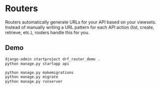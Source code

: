 # Routers

Routers automatically generate URLs for your API based on your viewsets. Instead of manually writing a URL pattern for each API action (list, create, retrieve, etc.), routers handle this for you.

## Demo

```bash
django-admin startproject drf_router_demo .
python manage.py startapp api

python manage.py makemigrations
python manage.py migrate
python manage.py runserver
```